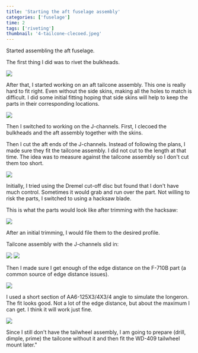 ```yaml
---
title: 'Starting the aft fuselage assembly'
categories: ['fuselage']
time: 2
tags: ['riveting']
thumbnail: '4-tailcone-clecoed.jpeg'
---
```


Started assembling the aft fuselage.

<!-- more -->

The first thing I did was to rivet the bulkheads.

![](0-riveted-bulkheads.jpeg)

After that, I started working on an aft tailcone assembly. This one is really hard to fit right. Even without the side skins, making all the holes to match is difficult. I did some initial fitting hoping that side skins will help to keep the parts in their corresponding locations.

![](1-tailcone-assembly.jpeg)

Then I switched to working on the J-channels. First, I clecoed the bulkheads and the aft assembly together with the skins.

Then I cut the aft ends of the J-channels. Instead of following the plans, I made sure they fit the tailcone assembly. I did not cut to the length at that time. The idea was to measure against the tailcone assembly so I don't cut them too short.

![](2-j-channel-aft-ends.jpeg)

Initially, I tried using the Dremel cut-off disc but found that I don't have much control. Sometimes it would grab and run over the part. Not willing to risk the parts, I switched to using a hacksaw blade.

This is what the parts would look like after trimming with the hacksaw:

![](3-j-channel-hacksaw.jpeg)

After an initial trimming, I would file them to the desired profile.

Tailcone assembly with the J-channels slid in:

![](4-tailcone-clecoed.jpeg)
![](5-tailcone-clecoed-2.jpeg)

Then I made sure I get enough of the edge distance on the F-710B part (a common source of edge distance issues).

![](6-edge-distance-f710b.jpeg)

I used a short section of AA6-125X3/4X3/4 angle to simulate the longeron. The fit looks good. Not a lot of the edge distance, but about the maximum I can get. I think it will work just fine.

![](7-longeron-fit.jpeg)

Since I still don't have the tailwheel assembly, I am going to prepare (drill, dimple, prime) the tailcone without it and then fit the WD-409 tailwheel mount later."